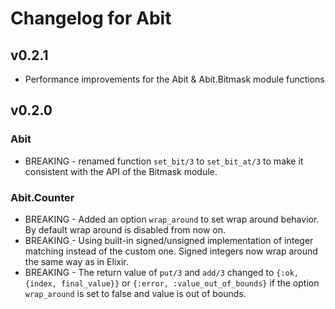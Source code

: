 # Changelog for Abit

## v0.2.1
  * Performance improvements for the Abit & Abit.Bitmask module functions

## v0.2.0

### Abit
  * BREAKING - renamed function `set_bit/3` to `set_bit_at/3` to make it consistent with the API of the Bitmask module.

### Abit.Counter
  * BREAKING - Added an option `wrap_around` to set wrap around behavior. By default wrap around is disabled from now on.
  * BREAKING - Using built-in signed/unsigned implementation of integer matching instead of the custom one. Signed integers now wrap around the same way as in Elixir.
  * BREAKING - The return value of `put/3` and `add/3` changed to `{:ok, {index, final_value}}` or `{:error, :value_out_of_bounds}` if the option `wrap_around` is set to false and value is out of bounds.

